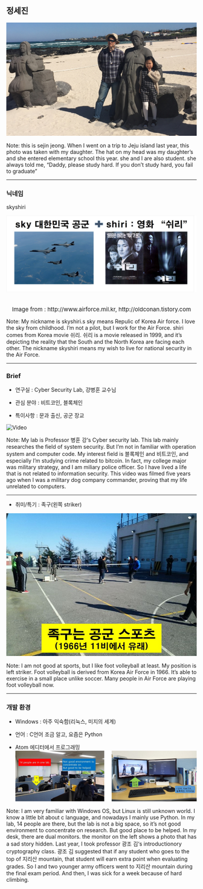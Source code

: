 ## 정세진

![Logo](images/break.jpg)

Note:
this is sejin jeong.
When I went on a trip to Jeju island last year, this photo was taken with my daughter.
The hat on my head was my daughter’s and she entered elementary school this year.
she and I are also student. she always told me,
“Daddy, please study hard. If you don’t study hard, you fail to graduate”

---

### 닉네임

skyshiri

![Logo](images/skyshiri.jpg)

<div>
<div style="vertical-align:bottom;font-size:15px;text-align:center;">
&nbsp;&nbsp;
<br>
<span style="display:table;margin:auto">Image from : http://www.airforce.mil.kr, http://oldconan.tistory.com</span>
</div>


Note:
My nickname is skyshiri.s
sky means Repulic of Korea Air force. I love the sky from childhood.
I’m not a pilot, but I work for the Air Force.
shiri comes from Korea movie 쉬리. 쉬리 is a movie released in 1999,
and it’s depicting the reality that the South and the North Korea are facing each other.
The nickname skyshiri means my wish to live for national security in the Air Force.

---

### Brief

- 연구실 : Cyber Security Lab, 강병훈 교수님

- 관심 분야 : 비트코인, 블록체인

- 특이사항 : 문과 출신, 공군 장교

![Video](https://www.youtube.com/embed/FxJAmava00k)

Note:
My lab is Professor 병훈 강‘s Cyber security lab.
This lab mainly researches the field of system security.
But I’m not in familiar with operation system and computer code.
My interest field is 블록체인 and 비트코인, and especially I’m studying crime related to bitcoin.
In fact, my college major was military strategy, and I am miliary police officer.
So I have lived a life that is not related to information security.
This video was filmed five years ago when I was a military dog company commander,
proving that my life unrelated to computers.

---

- 취미/특기 : 족구(왼쪽 striker)

![Logo](images/soccer.jpg)

Note:
I am not good at sports, but I like foot volleyball at least.
My position is left striker. Foot volleyball is derived from Korea Air Force in 1966.
It’s able to exercise in a small place unlike soccer. Many people in Air Force are playing foot volleyball now.

---

### 개발 환경

- Windows : 아주 익숙함(리눅스, 미지의 세계)

- 언어 : C언어 조금 알고, 요즘은 Python

- Atom 에디터에서 프로그래밍
![Logo](images/lab.jpg)

Note:
I am very familiar with Windows OS, but Linux is still unknown world.
I know a little bit about c language, and nowadays I mainly use Python.
In my lab, 14 people are there, but the lab is not a big space, so it’s not good environment to concentrate on research.
But good place to be helped.
In my desk, there are dual monitors. the monitor on the left shows a photo that has a sad story hidden.
Last year, I took professor 광조 김‘s introductionory cryptography class.
광조 김 suggested that if any student who goes to the top of 지리산 mountain,
that student will earn extra point when evaluating grades.
So I and two younger army officers went to 지리산 mountain during the final exam period.
And then, I was sick for a week because of hard climbing.
